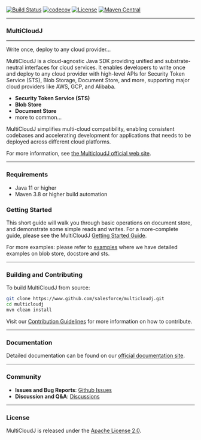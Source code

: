# 

[![Build Status](https://github.com/salesforce/multicloudj/actions/workflows/build-test-codecov.yml/badge.svg)](https://github.com/salesforce/multicloudj/actions/workflows/build-test-codecov.yml)
[![codecov](https://codecov.io/gh/salesforce/multicloudj/branch/main/graph/badge.svg)](https://codecov.io/gh/salesforce/multicloudj)
[![License](https://img.shields.io/badge/License-Apache%202.0-blue.svg)](https://opensource.org/licenses/Apache-2.0)
[![Maven Central](https://img.shields.io/maven-central/v/com.salesforce.multicloudj/multicloudj-parent.svg?label=Maven%20Central)](https://central.sonatype.com/artifact/com.salesforce.multicloudj/multicloudj-parent)


---

### MultiCloudJ
----------------------
Write once, deploy to any cloud provider...

MultiCloudJ is a cloud-agnostic Java SDK providing unified and substrate-neutral interfaces for cloud services. It enables developers to write once and deploy to any cloud provider with high-level APIs for Security Token Service (STS), Blob Storage, Document Store, and more, supporting major cloud providers like AWS, GCP, and Alibaba.
- **Security Token Service (STS)**
- **Blob Store**
- **Document Store**
- more to common...

MultiCloudJ simplifies multi-cloud compatibility, enabling consistent codebases and accelerating development for applications that needs to be deployed across different cloud platforms.

For more information, see [the MulticloudJ official web site](https://opensource.salesforce.com/multicloudj).

---

### Requirements

- Java 11 or higher
- Maven 3.8 or higher build automation

### Getting Started

This short guide will walk you through basic operations on document store, 
and demonstrate some simple reads and writes. 
For a more-complete guide, please see the MultiCloudJ [Getting Started Guide](https://opensource.salesforce.com/multicloudj/getting-started).



For more examples: please refer to [examples](https://github.com/salesforce/multicloudj/tree/main/examples) where we have detailed examples on blob store, docstore and sts.

---

### Building and Contributing

To build MultiCloudJ from source:

```bash
git clone https://www.github.com/salesforce/multicloudj.git
cd multicloudj
mvn clean install
```

Visit our [Contribution Guidelines](CONTRIBUTING.md) for more information on how to contribute.

---

### Documentation

Detailed documentation can be found on our [official documentation site](https://opensource.salesforce.com/multicloudj).

---

### Community

- **Issues and Bug Reports**: [Github Issues](https://www.github.com/salesforce/multicloudj/issues)
- **Discussion and Q&A**: [Discussions](https://www.github.com/salesforce/multicloudj/issues)

---

### License

MultiCloudJ is released under the [Apache License 2.0](LICENSE.txt).

